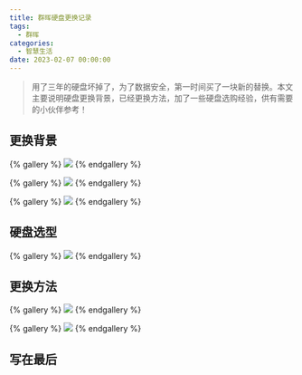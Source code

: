 ```yaml
---
title: 群晖硬盘更换记录
tags:
  - 群晖
categories:
  - 智慧生活
date: 2023-02-07 00:00:00
---
```


> 用了三年的硬盘坏掉了，为了数据安全，第一时间买了一块新的替换。本文主要说明硬盘更换背景，已经更换方法，加了一些硬盘选购经验，供有需要的小伙伴参考！

<!-- more -->

## 更换背景

{% gallery %}
![](https://cdn.dusays.com/2023/02/553-1.jpg/1)
{% endgallery %}

{% gallery %}
![](https://cdn.dusays.com/2023/02/553-2.jpg/1)
{% endgallery %}

{% gallery %}
![](https://cdn.dusays.com/2023/02/553-3.jpg/1)
{% endgallery %}

## 硬盘选型

{% gallery %}
![](https://cdn.dusays.com/2023/02/553-4.jpg/1)
{% endgallery %}

## 更换方法

{% gallery %}
![](https://cdn.dusays.com/2023/02/553-5.jpg/1)
{% endgallery %}

{% gallery %}
![](https://cdn.dusays.com/2023/02/553-6.jpg/1)
{% endgallery %}

## 写在最后